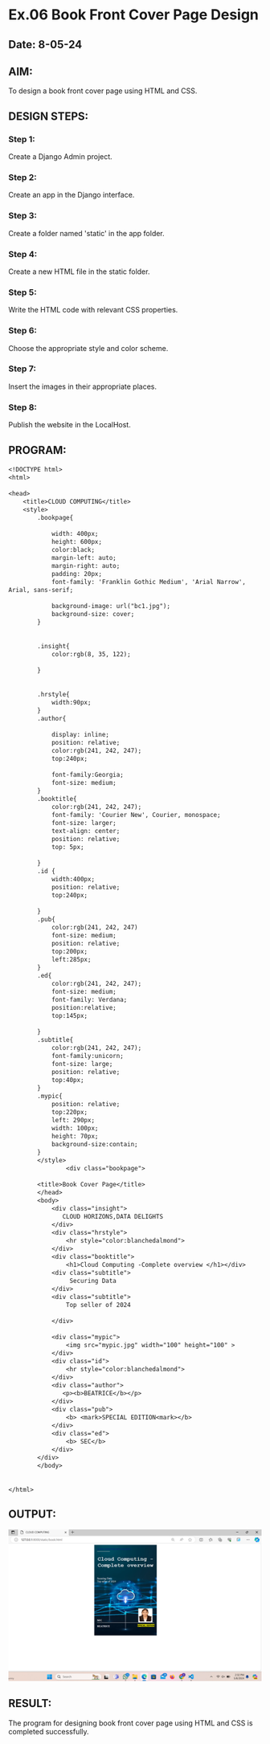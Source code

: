 # Ex.06 Book Front Cover Page Design
## Date: 8-05-24

## AIM:
To design a book front cover page using HTML and CSS.

## DESIGN STEPS:

### Step 1:
Create a Django Admin project.

### Step 2:
Create an app in the Django interface.

### Step 3:
Create a folder named 'static' in the app folder.

### Step 4:
Create a new HTML file in the static folder.

### Step 5:
Write the HTML code with relevant CSS properties.

### Step 6:
Choose the appropriate style and color scheme.

### Step 7:
Insert the images in their appropriate places.

### Step 8:
Publish the website in the LocalHost.

## PROGRAM:
```
<!DOCTYPE html>
<html>

<head>
    <title>CLOUD COMPUTING</title>
    <style>
        .bookpage{

            width: 400px;
            height: 600px;
            color:black;
            margin-left: auto;
            margin-right: auto;
            padding: 20px;
            font-family: 'Franklin Gothic Medium', 'Arial Narrow', Arial, sans-serif;

            background-image: url("bc1.jpg");
            background-size: cover;
        }
            
        
        .insight{
            color:rgb(8, 35, 122);
        
        }
        
        
        .hrstyle{
            width:90px;
        }
        .author{
        
            display: inline;
            position: relative;
            color:rgb(241, 242, 247);
            top:240px;
            
            font-family:Georgia;
            font-size: medium;
        }
        .booktitle{
            color:rgb(241, 242, 247);
            font-family: 'Courier New', Courier, monospace;
            font-size: larger;
            text-align: center;
            position: relative;
            top: 5px;
        
        }
        .id {
            width:400px;
            position: relative;
            top:240px;
            
        }
        .pub{
            color:rgb(241, 242, 247)
            font-size: medium;
            position: relative;
            top:200px;
            left:285px;
        }
        .ed{
            color:rgb(241, 242, 247);
            font-size: medium;
            font-family: Verdana;
            position:relative;
            top:145px;
        
        }
        .subtitle{
            color:rgb(241, 242, 247);
            font-family:unicorn;
            font-size: large;
            position: relative;
            top:40px;
        }
        .mypic{
            position: relative;
            top:220px;
            left: 290px;
            width: 100px;
            height: 70px;
            background-size:contain;
        }
        </style>
                <div class="bookpage">

        <title>Book Cover Page</title>
        </head>
        <body>
            <div class="insight">
               CLOUD HORIZONS,DATA DELIGHTS
            </div>
            <div class="hrstyle">
                <hr style="color:blanchedalmond">
            </div>
            <div class="booktitle">
                <h1>Cloud Computing -Complete overview </h1></div>
            <div class="subtitle">
                 Securing Data
            </div>
            <div class="subtitle">
                Top seller of 2024

            </div>

            <div class="mypic">
                <img src="mypic.jpg" width="100" height="100" >
            </div>
            <div class="id">
                <hr style="color:blanchedalmond">
            </div>
            <div class="author">
               <p><b>BEATRICE</b></p>
            </div>
            <div class="pub">
                <b> <mark>SPECIAL EDITION<mark></b>
            </div>
            <div class="ed">
                <b> SEC</b>
            </div>
        </div>
        </body>
        

</html>

```

## OUTPUT:
![alt text](<Screenshot 2024-05-08 143236.png>)



## RESULT:
The program for designing book front cover page using HTML and CSS is completed successfully.
